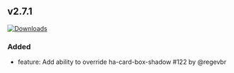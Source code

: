 ## v2.7.1
[![Downloads](https://img.shields.io/github/downloads/artem-sedykh/mini-climate-card/v2.7.1/total.svg)](https://github.com/artem-sedykh/mini-climate-card/releases/tag/v2.7.1)

### Added
- feature: Add ability to override ha-card-box-shadow #122 by @regevbr
